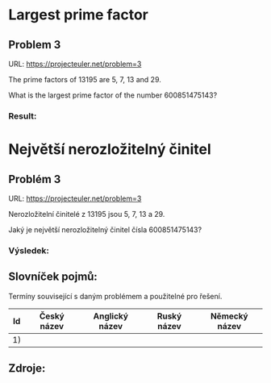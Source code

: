 ﻿# Largest prime factor
## Problem 3

URL: https://projecteuler.net/problem=3

The prime factors of 13195 are 5, 7, 13 and 29.

What is the largest prime factor of the number 600851475143?

### Result:


# Největší nerozložitelný činitel
## Problém 3

URL: https://projecteuler.net/problem=3

Nerozložitelní činitelé z 13195 jsou 5, 7, 13 a 29.

Jaký je největší nerozložitelný činitel čísla 600851475143?

### Výsledek:


## Slovníček pojmů:
Termíny související s daným problémem a použitelné pro řešení.

Id | Český název | Anglický název | Ruský název | Německý název 
---|-------------|----------------|-------------|--------------
1) |  |  |  |

## Zdroje:
